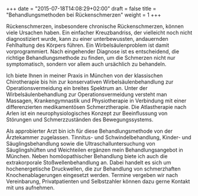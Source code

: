 +++
date = "2015-07-18T14:08:29+02:00"
draft = false
title = "Behandlungsmethoden bei Rückenschmerzen"
weight = 1
+++

Rückenschmerzen, insbesondere chronische Rückenschmerzen, können viele Ursachen haben. Ein einfacher Kreuzbandriss, der vielleicht noch nicht diagnostiziert wurde, kann zu einer unterbewussten, andauernden Fehlhaltung des Körpers führen. Ein Wirbelsäulenproblem ist damit vorprogrammiert. Nach eingehender Diagnose ist es entscheidend, die richtige Behandlungsmethode zu finden, um die Schmerzen nicht nur symptomatisch, sondern vor allem auch ursächlich zu behandeln.

Ich biete Ihnen in meiner Praxis in München von der klassischen Chirotherapie bis hin zur konservativen Wirbelsäulenbehandlung zur Operationsvermeidung ein breites Spektrum an. Unter der Wirbelsäulenbehandlung zur Operationsvermeidung versteht man Massagen, Krankengymnastik und Physiotherapie in Verbindung mit einer differenzierten medikamentösen Schmerztherapie. Die Atlastherapie nach Arlen ist ein neurophysiologisches Konzept zur Beeinflussung von Störungen und Schmerzzuständen des Bewegungssystems.

Als approbierter Arzt bin ich für diese Behandlungsmethode von der Ärztekammer zugelassen. Tinnitus- und Schwindelbehandlung, Kinder- und Säuglingsbehandlung sowie die Ultraschalluntersuchung von Säuglingshüften und Weichteilen ergänzen mein Behandlungsangebot in München. Neben homöopathischer Behandlung biete ich auch die extrakorporale Stoßwellenbehandlung an. Dabei handelt es sich um hochenergetische Druckwellen, die zur Behandlung von schmerzhaften Knochenablagerungen eingesetzt werden. Termine vergeben wir nach Vereinbarung, Privatpatienten und Selbstzahler können dazu gerne Kontakt mit uns aufnehmen.
